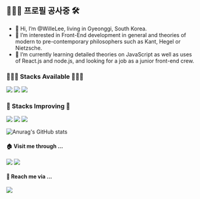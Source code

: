 ## 🧑🏻‍🔧 프로필 공사중 🛠

- 👋 Hi, I’m @WilleLee, living in Gyeonggi, South Korea.
- 👀 I’m interested in Front-End development in general and theories of modern to pre-contemporary philosophers such as Kant, Hegel or Nietzsche.
- 🌱 I’m currently learning detailed theories on JavaScript as well as uses of React.js and node.js, and looking for a job as a junior front-end crew.

<!---
WilleLee/WilleLee is a ✨ special ✨ repository because its `README.md` (this file) appears on your GitHub profile.
You can click the Preview link to take a look at your changes.
--->





<h3>🧑🏻‍💻 Stacks Available 🧑🏻‍💻</h3>

<a href="#" target="_blank"><img src="https://img.shields.io/badge/HTML-E34F26?style=flat-square&logo=HTML5&logoColor=FFFFFF"/></a>
<a href="https://willelee.github.io/nomadKokoatalk/" target="_blank"><img src="https://img.shields.io/badge/CSS-1572B6?style=flat-square&logo=CSS3&logoColor=FFFFFF"/></a>
<a href="https://willelee.github.io/" target="_blank"><img src="https://img.shields.io/badge/JavaScript-F7DF1E?style=flat-square&logo=JavaScript&logoColor=FFFFFF"/></a>


<h3>📝 Stacks Improving 📝</h3>

<a href="#" target="_blank"><img src="https://img.shields.io/badge/React-61DAFB?style=flat-square&logo=React&logoColor=FFFFFF"/></a>
<a href="#" target="_blank"><img src="https://img.shields.io/badge/TypeScript-3178C6?style=flat-square&logo=TypeScript&logoColor=FFFFFF"/></a>
<a href="#" target="_blank"><img src="https://img.shields.io/badge/Node.js-339933?style=flat-square&logo=Node.js&logoColor=FFFFFF"/></a>


![Anurag's GitHub stats](https://github-readme-stats.vercel.app/api?username=WilleLee&show_icons=true&theme=dark)


<h4>🏠 Visit me through ...</h4>

<a href="https://github.com/WilleLee" target="_blank"><img src="https://img.shields.io/badge/GitHub-181717?style=flat-square&logo=GitHub&logoColor=FFFFFF"/></a>
<a href="https://medium.com/@1992season" target="_blank"><img src="https://img.shields.io/badge/Medium-000000?style=flat-square&logo=Medium&logoColor=FFFFFF"/></a>

<h4>💌 Reach me via ...</h4>

<a href="mailto:1992season@gmail.com" target="_blank"><img src="https://img.shields.io/badge/1992season@gmail.com-EA4335?style=flat-square&logo=Gmail&logoColor=FFFFFF"/></a>
